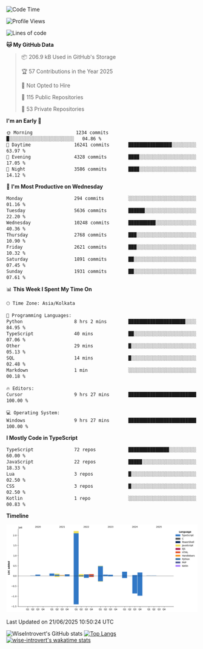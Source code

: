 <!--START_SECTION:waka-->
![Code Time](http://img.shields.io/badge/Code%20Time-2%2C353%20hrs%2042%20mins-blue)

![Profile Views](http://img.shields.io/badge/Profile%20Views-0-blue)

![Lines of code](https://img.shields.io/badge/From%20Hello%20World%20I%27ve%20Written-3.9%20million%20lines%20of%20code-blue)

**🐱 My GitHub Data** 

> 📦 206.9 kB Used in GitHub's Storage 
 > 
> 🏆 57 Contributions in the Year 2025
 > 
> 🚫 Not Opted to Hire
 > 
> 📜 115 Public Repositories 
 > 
> 🔑 53 Private Repositories 
 > 
**I'm an Early 🐤** 

```text
🌞 Morning                1234 commits        █░░░░░░░░░░░░░░░░░░░░░░░░   04.86 % 
🌆 Daytime                16241 commits       ████████████████░░░░░░░░░   63.97 % 
🌃 Evening                4328 commits        ████░░░░░░░░░░░░░░░░░░░░░   17.05 % 
🌙 Night                  3586 commits        ████░░░░░░░░░░░░░░░░░░░░░   14.12 % 
```
📅 **I'm Most Productive on Wednesday** 

```text
Monday                   294 commits         ░░░░░░░░░░░░░░░░░░░░░░░░░   01.16 % 
Tuesday                  5636 commits        ██████░░░░░░░░░░░░░░░░░░░   22.20 % 
Wednesday                10248 commits       ██████████░░░░░░░░░░░░░░░   40.36 % 
Thursday                 2768 commits        ███░░░░░░░░░░░░░░░░░░░░░░   10.90 % 
Friday                   2621 commits        ███░░░░░░░░░░░░░░░░░░░░░░   10.32 % 
Saturday                 1891 commits        ██░░░░░░░░░░░░░░░░░░░░░░░   07.45 % 
Sunday                   1931 commits        ██░░░░░░░░░░░░░░░░░░░░░░░   07.61 % 
```


📊 **This Week I Spent My Time On** 

```text
🕑︎ Time Zone: Asia/Kolkata

💬 Programming Languages: 
Python                   8 hrs 2 mins        █████████████████████░░░░   84.95 % 
TypeScript               40 mins             ██░░░░░░░░░░░░░░░░░░░░░░░   07.06 % 
Other                    29 mins             █░░░░░░░░░░░░░░░░░░░░░░░░   05.13 % 
SQL                      14 mins             █░░░░░░░░░░░░░░░░░░░░░░░░   02.48 % 
Markdown                 1 min               ░░░░░░░░░░░░░░░░░░░░░░░░░   00.18 % 

🔥 Editors: 
Cursor                   9 hrs 27 mins       █████████████████████████   100.00 % 

💻 Operating System: 
Windows                  9 hrs 27 mins       █████████████████████████   100.00 % 
```

**I Mostly Code in TypeScript** 

```text
TypeScript               72 repos            ███████████████░░░░░░░░░░   60.00 % 
JavaScript               22 repos            █████░░░░░░░░░░░░░░░░░░░░   18.33 % 
Lua                      3 repos             █░░░░░░░░░░░░░░░░░░░░░░░░   02.50 % 
CSS                      3 repos             █░░░░░░░░░░░░░░░░░░░░░░░░   02.50 % 
Kotlin                   1 repo              ░░░░░░░░░░░░░░░░░░░░░░░░░   00.83 % 
```



**Timeline**

![Lines of Code chart](https://raw.githubusercontent.com/wise-introvert/wise-introvert/master/assets/bar_graph.png)


 Last Updated on 21/06/2025 10:50:24 UTC
<!--END_SECTION:waka-->

![WiseIntrovert's GitHub stats](https://github-readme-stats.vercel.app/api?username=wise-introvert&count_private=true&show_icons=true)
[![Top Langs](https://github-readme-stats.vercel.app/api/top-langs/?username=wise-introvert&langs_count=10)](https://github.com/anuraghazra/github-readme-stats)
[![wise-introvert's wakatime stats](https://github-readme-stats.vercel.app/api/wakatime?username=wiseintrovert)](https://github.com/anuraghazra/github-readme-stats)
